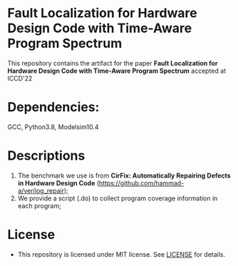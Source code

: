 # Fault Localization for Hardware Design Code with Time-Aware Program Spectrum
This repository contains the artifact for the paper **Fault Localization for Hardware Design Code with Time-Aware Program Spectrum** accepted at ICCD'22
# Dependencies: 
GCC, Python3.8, Modelsim10.4
# Descriptions
1. The benchmark we use is from **CirFix: Automatically Repairing Defects in Hardware Design
Code** (https://github.com/hammad-a/verilog_repair);
2. We provide a script (.do) to collect program coverage information in each program;
# License
* This repository is licensed under MIT license. See [LICENSE](https://github.com/wndif/Tarsel/blob/main/LICENSE) for details. 

